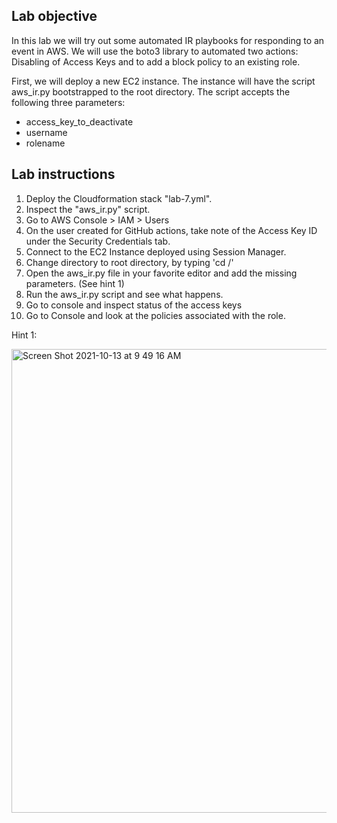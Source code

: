 ## Lab objective
In this lab we will try out some automated IR playbooks for responding to an event in AWS. We will use the boto3 library to automated two actions: Disabling of Access Keys and to add a block policy to an existing role.

First, we will deploy a new EC2 instance. The instance will have the script aws_ir.py bootstrapped to the root directory. The script accepts the following three parameters:
* access_key_to_deactivate
* username
* rolename


## Lab instructions
1. Deploy the Cloudformation stack "lab-7.yml".
2. Inspect the  "aws_ir.py" script.
3. Go to AWS Console > IAM > Users
4. On the user created for GitHub actions, take note of the Access Key ID under the Security Credentials tab.
5. Connect to the EC2 Instance deployed using Session Manager.
6. Change directory to root directory, by typing 'cd /'
7. Open the aws_ir.py file in your favorite editor and add the missing parameters. (See hint 1)
8. Run the aws_ir.py script and see what happens.
9. Go to console and inspect status of the access keys
10. Go to Console and look at the policies associated with the role. 














Hint 1:


<img width="742" alt="Screen Shot 2021-10-13 at 9 49 16 AM" src="https://user-images.githubusercontent.com/26272119/137090248-f7512789-13ba-418d-a0bb-d88efc944cd6.png">
